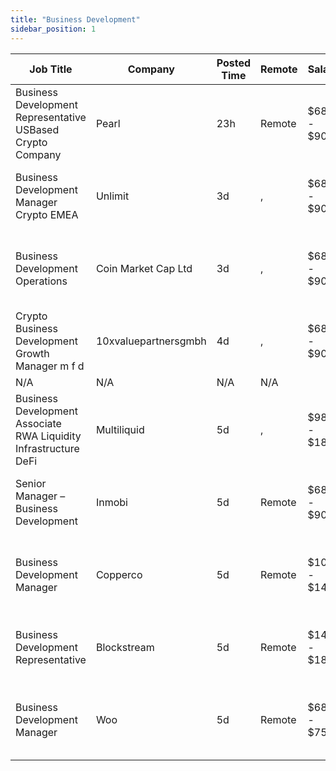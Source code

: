 ```yaml
---
title: "Business Development"
sidebar_position: 1
---
```


| Job Title | Company | Posted Time | Remote | Salary | Tags | Apply Link |
|-----------|---------|-------------|--------|--------|------|------------|
| Business Development Representative USBased Crypto Company | Pearl | 23h | Remote | $68k - $90k | business development, sales, non tech, crypto, defi | [Apply](https://web3.career/business-development-representative-us-based-crypto-company-pearl/106595) |
| Business Development Manager Crypto EMEA | Unlimit | 3d | , | $68k - $90k | business development, sales, non tech, crypto, remote | [Apply](https://web3.career/business-development-manager-crypto-emea-unlimit/106532) |
| Business Development Operations | Coin Market Cap Ltd | 3d | , | $68k - $90k | business development, sales, non tech, operations, crypto | [Apply](https://web3.career/business-development-operations-coinmarketcap/106525) |
| Crypto Business Development Growth Manager m f d | 10xvaluepartnersgmbh | 4d | , | $68k - $90k | business development, sales, non tech, growth, crypto | [Apply](https://web3.career/crypto-business-development-growth-manager-m-f-d-10xvaluepartnersgmbh/106434) |
| N/A | N/A | N/A | N/A |  |  | [Apply](https://web3.career/metana) |
| Business Development Associate RWA Liquidity Infrastructure DeFi | Multiliquid | 5d | , | $98k - $180k | business development, sales, non tech, infrastructure, blockchain | [Apply](https://web3.career/business-development-associate-rwa-liquidity-infrastructure-defi-multiliquid/106398) |
| Senior Manager – Business Development | Inmobi | 5d | Remote | $68k - $90k | business development, sales, non tech, senior, remote | [Apply](https://web3.career/senior-manager-business-development-inmobi/106317) |
| Business Development Manager | Copperco | 5d | Remote | $100k - $145k | business development, sales, non tech, blockchain, crypto | [Apply](https://web3.career/business-development-manager-copperco/105560) |
| Business Development Representative | Blockstream | 5d | Remote | $140k - $180k | business development, sales, non tech, bitcoin, blockchain | [Apply](https://web3.career/business-development-representative-blockstream/105742) |
| Business Development Manager | Woo | 5d | Remote | $68k - $75k | business development, sales, non tech, blockchain, crypto | [Apply](https://web3.career/business-development-manager-woo/95644) |
